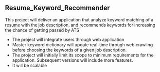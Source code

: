 ## Resume_Keyword_Recommender

This project will deliver an application that analyze keyword matching of a resume with the job description, and recommends keywords for increasing the chance of getting passed by ATS

- The project will integrate users through web application
- Master keyword dictionary will update real-time through web crawling before choosing the keywords of a given job description.
- The project will initially limit its scope to minimum requirements for the application. Subsequent versions will include more features.
- It will be scalable


